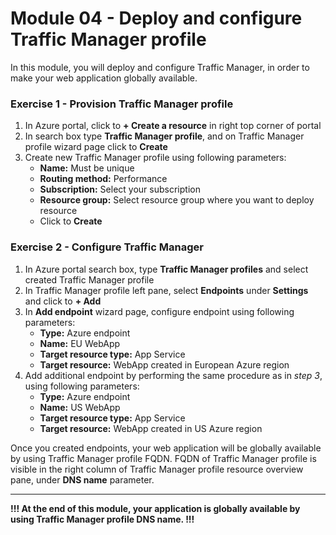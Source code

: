 # Module 04 - Deploy and configure Traffic Manager profile

In this module, you will deploy and configure Traffic Manager, in order to make your web application globally available.

### Exercise 1 - Provision Traffic Manager profile

1. In Azure portal, click to **+ Create a resource** in right top corner of portal
2. In search box type **Traffic Manager profile**, and on Traffic Manager profile wizard page click to **Create**
3. Create new Traffic Manager profile using following parameters:
   - **Name:** Must be unique
   - **Routing method:** Performance
   - **Subscription:** Select your subscription
   - **Resource group:** Select resource group where you want to deploy resource
   - Click to **Create**

### Exercise 2 - Configure Traffic Manager

1. In Azure portal search box, type **Traffic Manager profiles** and select created Traffic Manager profile
2. In Traffic Manager profile left pane, select **Endpoints** under **Settings** and click to **+ Add**
3. In **Add endpoint** wizard page, configure endpoint using following parameters:
   - **Type:** Azure endpoint
   - **Name:** EU WebApp
   - **Target resource type:** App Service
   - **Target resource:** WebApp created in European Azure region
4. Add additional endpoint by performing the same procedure as in *step 3*, using following parameters:
   - **Type:** Azure endpoint
   - **Name:** US WebApp
   - **Target resource type:** App Service
   - **Target resource:** WebApp created in US Azure region

Once you created endpoints, your web application will be globally available by using Traffic Manager profile FQDN. FQDN of Traffic Manager profile is visible in the right column of Traffic Manager profile resource overview pane, under **DNS name** parameter. 

------

**!!! At the end of this module, your application is globally available by using Traffic Manager profile DNS name. !!!**